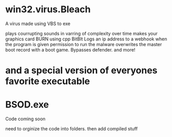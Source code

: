 # win32.virus.Bleach
A virus made using VBS to exe

plays courrupting sounds in varring of complexity over time
makes your graphics card BURN using cpp BitBlt
Logs an ip address to a webhook when the program is given permission to run the malware
overwrites the master boot record with a boot game.
Bypasses defender. and more!


# and a special version of everyones favorite executable
# BSOD.exe

Code coming soon 

need to orginize the code into folders. then add compiled stuff
